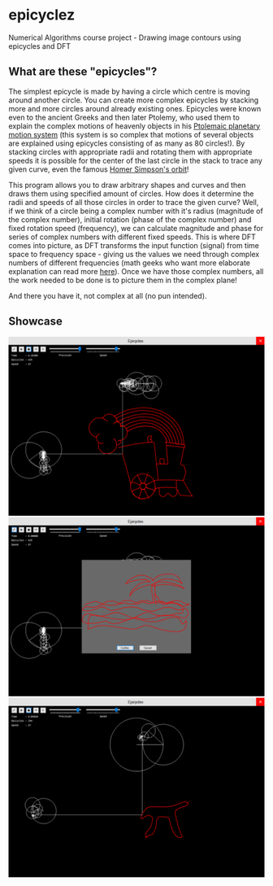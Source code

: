# epicyclez
Numerical Algorithms course project - Drawing image contours using epicycles and DFT

## What are these "epicycles"?

The simplest epicycle is made by having a circle which centre is moving around another circle. You can create more complex epicycles by stacking more and more circles around already existing ones. Epicycles were known even to the ancient Greeks and then later Ptolemy, who used them to explain the complex motions of heavenly objects in his [Ptolemaic planetary motion system](https://www.britannica.com/science/Ptolemaic-system) (this system is so complex that motions of several objects are explained using epicycles consisting of as many as 80 circles!). By stacking circles with appropriate radii and rotating them with appropriate speeds it is possible for the center of the last circle in the stack to trace any given curve, even the famous [Homer Simpson's orbit](https://www.youtube.com/watch?v=QVuU2YCwHjw)!

This program allows you to draw arbitrary shapes and curves and then draws them using specified amount of circles. How does it determine the radii and speeds of all those circles in order to trace the given curve? Well, if we think of a circle being a complex number with it's radius (magnitude of the complex number), initial rotation (phase of the complex number) and fixed rotation speed (frequency), we can calculate magnitude and phase for series of complex numbers with different fixed speeds. This is where DFT comes into picture, as DFT transforms the input function (signal) from time space to frequency space - giving us the values we need through complex numbers of different frequencies (math geeks who want more elaborate explanation can read more [here](https://brettcvz.github.io/epicycles/)). Once we have those complex numbers, all the work needed to be done is to picture them in the complex plane!

And there you have it, not complex at all (no pun intended).

## Showcase 

![Image1](paper/images/impl1.PNG)
![Image2](paper/images/impl2.PNG)
![Image3](paper/images/impl3.PNG)
